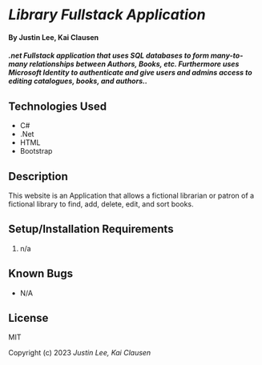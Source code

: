 # _Library Fullstack Application_

#### By Justin Lee, Kai Clausen

#### _.net Fullstack application that uses SQL databases to form many-to-many relationships between Authors, Books, etc. Furthermore uses Microsoft Identity to authenticate and give users and admins access to editing catalogues, books, and authors.._
## Technologies Used

* C#
* .Net
* HTML
* Bootstrap

## Description

This website is an Application that allows a fictional librarian or patron of a fictional library to find, add, delete, edit, and sort books.


## Setup/Installation Requirements

1. n/a


## Known Bugs

* N/A

## License

MIT

Copyright (c) 2023 _Justin Lee, Kai Clausen_
